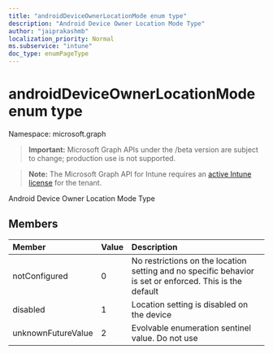 ```yaml
---
title: "androidDeviceOwnerLocationMode enum type"
description: "Android Device Owner Location Mode Type"
author: "jaiprakashmb"
localization_priority: Normal
ms.subservice: "intune"
doc_type: enumPageType
---
```


# androidDeviceOwnerLocationMode enum type

Namespace: microsoft.graph

> **Important:** Microsoft Graph APIs under the /beta version are subject to change; production use is not supported.

> **Note:** The Microsoft Graph API for Intune requires an [active Intune license](https://go.microsoft.com/fwlink/?linkid=839381) for the tenant.

Android Device Owner Location Mode Type

## Members
|Member|Value|Description|
|:---|:---|:---|
|notConfigured|0|No restrictions on the location setting and no specific behavior is set or enforced. This is the default|
|disabled|1|Location setting is disabled on the device|
|unknownFutureValue|2|Evolvable enumeration sentinel value. Do not use|